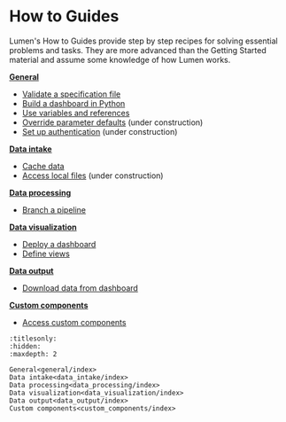 # How to Guides

Lumen's How to Guides provide step by step recipes for solving essential problems and tasks. They are more advanced than the Getting Started material and assume some knowledge of how Lumen works.

**[General](general/index)**
* [Validate a specification file](general/validate)
* [Build a dashboard in Python](general/pipeline_python)
* [Use variables and references](general/variables_and_references)
* [Override parameter defaults]() (under construction)
* [Set up authentication]() (under construction)

**[Data intake](data_intake/index)**
* [Cache data](data_intake/cache)
* [Access local files]() (under construction)

**[Data processing](data_processing/index)**
* [Branch a pipeline](data_processing/branch_pipelinel)

**[Data visualization](data_visualization/index)**
* [Deploy a dashboard](data_visualization/deploy)
* [Define views](data_visualization/views)

**[Data output](data_output/index)**
* [Download data from dashboard](data_output/download_data)

**[Custom components](custom_components/index)**
* [Access custom components](custom_components/local_components)

```{toctree}
:titlesonly:
:hidden:
:maxdepth: 2

General<general/index>
Data intake<data_intake/index>
Data processing<data_processing/index>
Data visualization<data_visualization/index>
Data output<data_output/index>
Custom components<custom_components/index>
```
